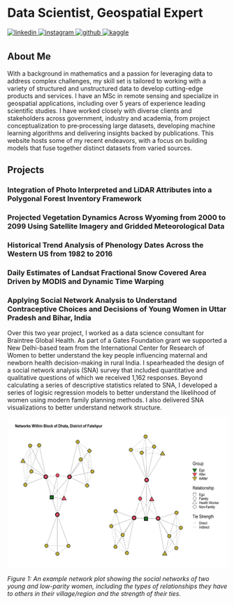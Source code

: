 # Data Scientist, Geospatial Expert

<a href="https://linkedin.com/in/ethan-berman" target="_blank">
  <img src="https://img.shields.io/badge/linkedin-%231E77B5.svg?&style=for-the-badge&logo=linkedin&logoColor=white" alt="linkedin" style="margin-bottom: 5px;" />
</a>
<a href="https://instagram.com/ethanberman1" target="_blank">
  <img src="https://img.shields.io/badge/instagram-%23000000.svg?&style=for-the-badge&logo=instagram&logoColor=white" alt="instagram" style="margin-bottom: 5px;" />
</a>
<a href="https://github.com/bermane" target="_blank">
  <img src="https://img.shields.io/badge/github-%2324292e.svg?&style=for-the-badge&logo=github&logoColor=white" alt="github" style="margin-bottom: 5px;" />
</a>
<a href="https://www.kaggle.com/bermane" target="_blank">
  <img src="https://img.shields.io/badge/kaggle-%2344BAE8.svg?&style=for-the-badge&logo=kaggle&logoColor=white" alt="kaggle" style="margin-bottom: 5px;" />
</a>

## About Me
With a background in mathematics and a passion for leveraging data to address complex challenges, my skill set is tailored to working with a variety of structured and unstructured data to develop cutting-edge products and services. I have an MSc in remote sensing and specialize in geospatial applications, including over 5 years of experience leading scientific studies. I have worked closely with diverse clients and stakeholders across government, industry and academia, from project conceptualization to pre‑processing large datasets, developing machine learning algorithms and delivering insights backed by publications. This website hosts some of my recent endeavors, with a focus on building models that fuse together distinct datasets from varied sources.

## Projects

### Integration of Photo Interpreted and LiDAR Attributes into a Polygonal Forest Inventory Framework

### Projected Vegetation Dynamics Across Wyoming from 2000 to 2099 Using Satellite Imagery and Gridded Meteorological Data

### Historical Trend Analysis of Phenology Dates Across the Western US from 1982 to 2016

### Daily Estimates of Landsat Fractional Snow Covered Area Driven by MODIS and Dynamic Time Warping

### Applying Social Network Analysis to Understand Contraceptive Choices and Decisions of Young Women in Uttar Pradesh and Bihar, India
Over this two year project, I worked as a data science consultant for Braintree Global Health. As part of a Gates Foundation grant we supported a New Delhi-based team from the International Center for Research of Women to better understand the key people influencing maternal and newborn health decision-making in rural India. I spearheaded the design of a social network analysis (SNA) survey that included quantitative and qualitative questions of which we received 1,162 responses. Beyond calculating a series of descriptive statistics related to SNA, I developed a series of logisic regression models to better understand the likelihood of women using modern family planning methods. I also delivered SNA visualizations to better understand network structure.

![An Example Network Plot](assets/block22.png)

*Figure 1: An example network plot showing the social networks of two young and low-parity women, including the types of relationships they have to others in their village/region and the strength of their ties.*
